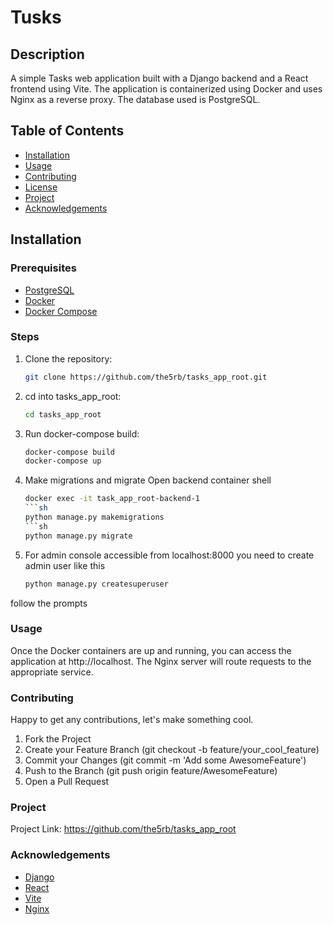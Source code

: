 # Tusks

## Description
A simple Tasks web application built with a Django backend and a React frontend using Vite. The application is containerized using Docker and uses Nginx as a reverse proxy. The database used is PostgreSQL.

## Table of Contents
- [Installation](#installation)
- [Usage](#usage)
- [Contributing](#contributing)
- [License](#license)
- [Project](#project)
- [Acknowledgements](#acknowledgements)

## Installation

### Prerequisites
- [PostgreSQL](https://www.postgresql.org/download/)
- [Docker](https://docs.docker.com/get-docker/)
- [Docker Compose](https://docs.docker.com/compose/install/)

### Steps
1. Clone the repository:
   ```sh
   git clone https://github.com/the5rb/tasks_app_root.git
2. cd into tasks_app_root:
   ```sh
   cd tasks_app_root
3. Run docker-compose build:
   ```sh
   docker-compose build
   docker-compose up
4. Make migrations and migrate
   Open backend container shell
   ```sh
   docker exec -it task_app_root-backend-1
   ```sh
   python manage.py makemigrations
   ```sh
   python manage.py migrate
5. For admin console accessible from localhost:8000 you need to create admin user like this
   ```sh
   python manage.py createsuperuser
  follow the prompts
    

### Usage
Once the Docker containers are up and running, you can access the application at http://localhost. The Nginx server will route requests to the appropriate service.

### Contributing
Happy to get any contributions, let's make something cool.

   1. Fork the Project
   2. Create your Feature Branch (git checkout -b feature/your_cool_feature)
   3. Commit your Changes (git commit -m 'Add some AwesomeFeature')
   4. Push to the Branch (git push origin feature/AwesomeFeature)
   5. Open a Pull Request

### Project
Project Link: https://github.com/the5rb/tasks_app_root

### Acknowledgements
- [Django](https://www.djangoproject.com/)
- [React](https://reactjs.org/)
- [Vite](https://vitejs.dev/)
- [Nginx](https://www.nginx.com/)
